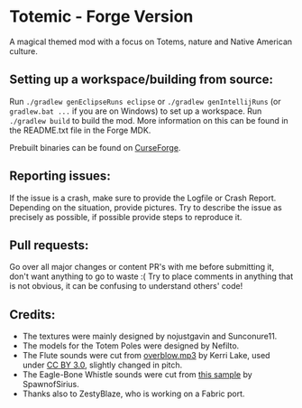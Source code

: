 # Totemic - Forge Version

A magical themed mod with a focus on Totems, nature and Native American culture.

## Setting up a workspace/building from source:
Run `./gradlew genEclipseRuns eclipse` or `./gradlew genIntellijRuns` (or `gradlew.bat ...` if you are on Windows) to
set up a workspace. Run `./gradlew build` to build the mod.
More information on this can be found in the README.txt file in the Forge MDK.

Prebuilt binaries can be found on [CurseForge](https://www.curseforge.com/minecraft/mc-mods/totemic).

## Reporting issues:
If the issue is a crash, make sure to provide the Logfile or Crash Report.
Depending on the situation, provide pictures.
Try to describe the issue as precisely as possible, if possible provide steps to reproduce it.

## Pull requests:
Go over all major changes or content PR's with me before submitting it, don't want anything to go to waste :(
Try to place comments in anything that is not obvious, it can be confusing to understand others' code!

## Credits:
- The textures were mainly designed by nojustgavin and Sunconure11.
- The models for the Totem Poles were designed by Nefilto.
- The Flute sounds were cut from [overblow.mp3](https://freesound.org/people/kerri/sounds/37144/) by Kerri Lake,
used under [CC BY 3.0](https://creativecommons.org/licenses/by/3.0/), slightly changed in pitch.
- The Eagle-Bone Whistle sounds were cut from [this sample](https://freesound.org/people/Petrucio/sounds/276977/)
by SpawnofSirius.
- Thanks also to ZestyBlaze, who is working on a Fabric port.
